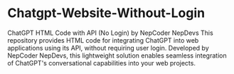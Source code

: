 # Chatgpt-Website-Without-Login
 ChatGPT HTML Code with API (No Login) by NepCoder NepDevs  This repository provides HTML code for integrating ChatGPT into web applications using its API, without requiring user login. Developed by NepCoder NepDevs, this lightweight solution enables seamless integration of ChatGPT's conversational capabilities into your web projects. 

